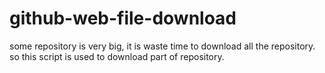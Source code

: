 github-web-file-download
========================
some repository is very big, it is waste time to download all the repository.
so this script is used to download part of repository.

